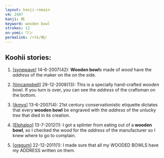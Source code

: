 ```yaml
---
layout: kanji-remain
v4: 2487
kanji: 椀
keyword: wooden bowl
strokes: 12
on-yomi: ワン
permalink: /rtk/椀/
---
```


## Koohii stories: 

1) [<a href="http://kanji.koohii.com/profile/synewave">synewave</a>] 14-6-2007(42): <strong>Wooden bowl</strong>s made of <em>wood</em> have the <em>address</em> of the maker on the on the side.

2) [<a href="http://kanji.koohii.com/profile/timcampbell">timcampbell</a>] 29-12-2008(13): This is a specially hand-crafted <em>wooden</em> bowl. If you turn is over, you can see the <em>address</em> of the craftsman on the bottom.

3) [<a href="http://kanji.koohii.com/profile/ikmys">ikmys</a>] 13-6-2007(4): 21st century conservationistic etiquette dictates that every<strong> wooden bowl</strong> be engraved with the <em>address</em> of the unlucky <em>tree</em> that died in its creation.

4) [<a href="http://kanji.koohii.com/profile/Elphalpo">Elphalpo</a>] 13-7-2012(1): I got a splinter from eating out of a<strong> wooden bowl</strong>, so I checked the <em>wood</em> for the <em>address</em> of the manufacturer so I knew where to go to complain.

5) [<a href="http://kanji.koohii.com/profile/oregum">oregum</a>] 22-12-2011(1): I made sure that all my WOODED BOWLS have my ADDRESS written on them.

